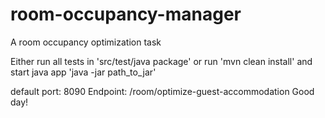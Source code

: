 # room-occupancy-manager
A room occupancy optimization task

Either run all tests in 'src/test/java package'
or run 'mvn clean install' and start java app 'java -jar path_to_jar'

default port: 8090
Endpoint: /room/optimize-guest-accommodation
Good day!